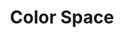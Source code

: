 ---
title: Color Space
category: aplicaciones recursos
subcategory: emprendedores
contenido: 'Aquí podrás encontrar la paleta de colores para tu próximo proyecto'
content: 'Here you can find the perfect matching color scheme for your next project'
link: 'https://mycolor.space/'
favicon: ''
image: "color-space"
---